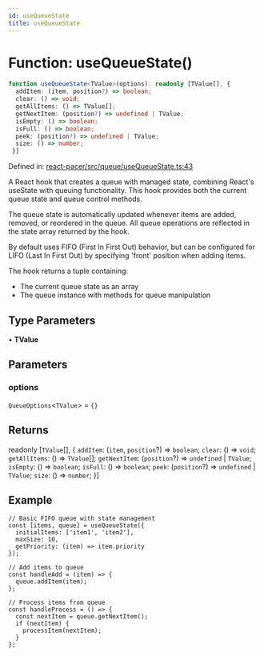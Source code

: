 ```yaml
---
id: useQueueState
title: useQueueState
---
```


<!-- DO NOT EDIT: this page is autogenerated from the type comments -->

# Function: useQueueState()

```ts
function useQueueState<TValue>(options): readonly [TValue[], {
  addItem: (item, position?) => boolean;
  clear: () => void;
  getAllItems: () => TValue[];
  getNextItem: (position?) => undefined | TValue;
  isEmpty: () => boolean;
  isFull: () => boolean;
  peek: (position?) => undefined | TValue;
  size: () => number;
 }]
```

Defined in: [react-pacer/src/queue/useQueueState.ts:43](https://github.com/TanStack/bouncer/blob/main/packages/react-pacer/src/queue/useQueueState.ts#L43)

A React hook that creates a queue with managed state, combining React's useState with queuing functionality.
This hook provides both the current queue state and queue control methods.

The queue state is automatically updated whenever items are added, removed, or reordered in the queue.
All queue operations are reflected in the state array returned by the hook.

By default uses FIFO (First In First Out) behavior, but can be configured for LIFO
(Last In First Out) by specifying 'front' position when adding items.

The hook returns a tuple containing:
- The current queue state as an array
- The queue instance with methods for queue manipulation

## Type Parameters

• **TValue**

## Parameters

### options

`QueueOptions`\<`TValue`\> = `{}`

## Returns

readonly \[`TValue`[], \{
  `addItem`: (`item`, `position`?) => `boolean`;
  `clear`: () => `void`;
  `getAllItems`: () => `TValue`[];
  `getNextItem`: (`position`?) => `undefined` \| `TValue`;
  `isEmpty`: () => `boolean`;
  `isFull`: () => `boolean`;
  `peek`: (`position`?) => `undefined` \| `TValue`;
  `size`: () => `number`;
 \}\]

## Example

```tsx
// Basic FIFO queue with state management
const [items, queue] = useQueueState({
  initialItems: ['item1', 'item2'],
  maxSize: 10,
  getPriority: (item) => item.priority
});

// Add items to queue
const handleAdd = (item) => {
  queue.addItem(item);
};

// Process items from queue
const handleProcess = () => {
  const nextItem = queue.getNextItem();
  if (nextItem) {
    processItem(nextItem);
  }
};
```
